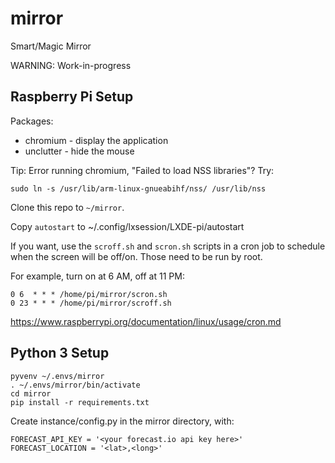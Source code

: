 mirror
======

Smart/Magic Mirror 

WARNING: Work-in-progress

Raspberry Pi Setup
------------------

Packages:

* chromium - display the application
* unclutter - hide the mouse

Tip: Error running chromium, "Failed to load NSS libraries"? Try:

    sudo ln -s /usr/lib/arm-linux-gnueabihf/nss/ /usr/lib/nss

Clone this repo to `~/mirror`.

Copy `autostart` to ~/.config/lxsession/LXDE-pi/autostart

If you want, use the `scroff.sh` and `scron.sh` scripts in a cron job to
schedule when the screen will be off/on. Those need to be run by root.

For example, turn on at 6 AM, off at 11 PM:

    0 6  * * * /home/pi/mirror/scron.sh
    0 23 * * * /home/pi/mirror/scroff.sh

https://www.raspberrypi.org/documentation/linux/usage/cron.md


Python 3 Setup
--------------

    pyvenv ~/.envs/mirror
    . ~/.envs/mirror/bin/activate
    cd mirror
    pip install -r requirements.txt

Create instance/config.py in the mirror directory, with:

    FORECAST_API_KEY = '<your forecast.io api key here>'
    FORECAST_LOCATION = '<lat>,<long>'
